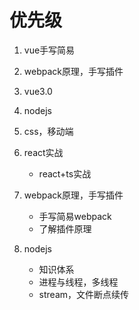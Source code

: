 # 优先级
1. vue手写简易
2. webpack原理，手写插件
3. vue3.0
4. nodejs
5. css，移动端


1. react实战
    - react+ts实战
2. webpack原理，手写插件
    - 手写简易webpack
    - 了解插件原理
3. nodejs
    - 知识体系
    - 进程与线程，多线程
    - stream，文件断点续传
